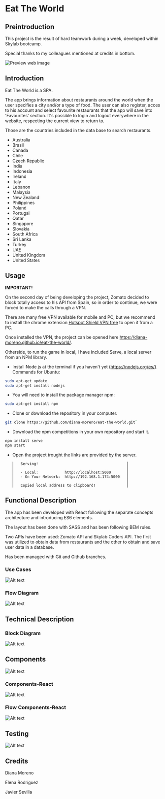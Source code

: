 # Eat The World

## Preintroduction

This project is the result of hard teamwork during a week, developed within Skylab bootcamp.

Special thanks to my colleagues mentioned at credits in bottom.


![Preview web image](./eat-the-world-doc/eat-the-world.png)

## Introduction

Eat The World is a SPA.

The app brings information about restaurants around the world when the user specifies a city and/or a type of food.
The user can also register, acces to his account and select favourite restaurants that the app will save into 'Favourites' section.
It's possible to login and logout everywhere in the website, respecting the current view to return to.

Those are the countries included in the data base to search restaurants.

- Australia
- Brasil
- Canada
- Chile
- Czech Republic
- India
- Indonesia
- Ireland
- Italy
- Lebanon
- Malaysia
- New Zealand
- Philippines
- Poland
- Portugal
- Qatar
- Singapore
- Slovakia
- South Africa
- Sri Lanka
- Turkey
- UAE
- United Kingdom
- United States

## Usage

**IMPORTANT!**

On the second day of being developing the project, Zomato decided to block totally access to his API from Spain, so in order to continue, we were forced to make the calls through a VPN.

There are many free VPN available for mobile and PC, but we recommend to install the chrome extension [Hotspot Shield VPN free](https://chrome.google.com/webstore/detail/hotspot-shield-vpn-free-p/nlbejmccbhkncgokjcmghpfloaajcffj) to open it from a PC.

Once installed the VPN, the project can be opened here https://diana-moreno.github.io/eat-the-world/.

Otherside, to run the game in local, I have included Serve, a local server from an NPM library.

- Install Node.js at the terminal if you haven't yet (https://nodejs.org/es/). Commands for Ubuntu:

```bash
sudo apt-get update
sudo apt-get install nodejs
```
- You will need to install the package manager npm:

```bash
sudo apt-get install npm
```
- Clone or download the repository in your computer.

```bash
git clone https://github.com/diana-moreno/eat-the-world.git`
```
- Download the npm competitions in your own repository and start it.

```bash
npm install serve
npm start
```
- Open the project trought the links are provided by the server.

```
   │   Serving!                                        │
   │                                                   │
   │   - Local:            http://localhost:5000       │
   │   - On Your Network:  http://192.168.1.174:5000   │
   │                                                   │
   │   Copied local address to clipboard!              │
```

## Functional Description

The app has been developed with React following the separate concepts architecture and introducing ES6 elements.

The layout has been done with SASS and has been following BEM rules.

Two APIs have been used: Zomato API and Skylab Coders API. The first was utilized to obtain data from restaurants and the other to obtain and save user data in a database.

Has been managed with Git and Github branches.

### Use Cases

![Alt text](./eat-the-world-doc/usercases1.jpg)

### Flow Diagram

![Alt text](./eat-the-world-doc/FLOW.jpg)

## Technical Description

### Block Diagram

![Alt text](./eat-the-world-doc/Blocks.jpg)

## Components

![Alt text](./eat-the-world-doc/components.jpg)

### Components-React

![Alt text](./eat-the-world-doc/react-compos.jpg)

### Flow Components-React

![Alt text](./eat-the-world-doc/Flow-compos.jpg)

## Testing

![Alt text](./eat-the-world-doc/test-jasmine.png)

## Credits

Diana Moreno

Elena Rodríguez

Javier Sevilla
